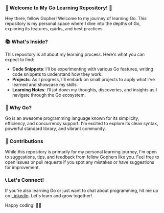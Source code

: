 ### 🚀 Welcome to My Go Learning Repository! 🎉

Hey there, fellow Gopher! Welcome to my journey of learning Go. This repository is my personal space where I dive into the depths of Go, exploring its features, quirks, and best practices.

### 📚 What's Inside?

This repository is all about my learning process. Here's what you can expect to find:

- **Code Snippets**: I'll be experimenting with various Go features, writing code snippets to understand how they work.
- **Projects**: As I progress, I'll embark on small projects to apply what I've learned and showcase my skills.
- **Learning Notes**: I'll jot down my thoughts, discoveries, and insights as I navigate through the Go ecosystem.

### 🌟 Why Go?

Go is an awesome programming language known for its simplicity, efficiency, and concurrency support. I'm excited to explore its clean syntax, powerful standard library, and vibrant community.

### 🚧 Contributions

While this repository is primarily for my personal learning journey, I'm open to suggestions, tips, and feedback from fellow Gophers like you. Feel free to open issues or pull requests if you spot any mistakes or have suggestions for improvement.

### 📞 Let's Connect!

If you're also learning Go or just want to chat about programming, hit me up on [LinkedIn](https://www.linkedin.com/in/arvindchauhan1/). Let's learn and grow together!

Happy coding! 🐹🎉
